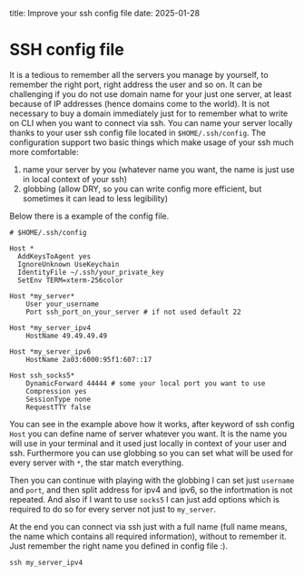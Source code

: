 title: Improve your ssh config file
date: 2025-01-28

# SSH config file

It is a tedious to remember all the servers you manage by yourself, to remember the right port,
right address the user and so on. It can be challenging if you do not use domain name
for your just one server, at least because of IP addresses (hence domains come to the world).
It is not necessary to buy a domain immediately just for to remember what to write on CLI when
you want to connect via ssh. You can name your server locally thanks to your user ssh config file
located in `$HOME/.ssh/config`. The configuration support two basic things which make usage of your ssh
much more comfortable:

1. name your server by you (whatever name you want, the name is just use in local context of your ssh)
2. globbing (allow DRY, so you can write config more efficient, but sometimes it can lead to less legibility)

Below there is a example of the config file.

```terminal
# $HOME/.ssh/config

Host *
  AddKeysToAgent yes
  IgnoreUnknown UseKeychain
  IdentityFile ~/.ssh/your_private_key
  SetEnv TERM=xterm-256color

Host *my_server*
    User your_username
    Port ssh_port_on_your_server # if not used default 22

Host *my_server_ipv4
    HostName 49.49.49.49

Host *my_server_ipv6
    HostName 2a03:6000:95f1:607::17

Host ssh_socks5*
    DynamicForward 44444 # some your local port you want to use
    Compression yes
    SessionType none
    RequestTTY false

```

You can see in the example above how it works, after keyword of ssh config `Host` you can define name of server whatever you want. It is the name you will use in your terminal and it used just locally in context of your user and ssh. Furthermore you can use globbing so you can set what will be used for every server with `*`, the star match everything.

Then you can continue with playing with the globbing I can set just `username` and `port`, and then split address for ipv4 and ipv6, so the infortmation is not repeated. And also if I want to use `socks5` I can just add options which is required to do so for every server not just to `my_server`.

At the end you can connect via ssh just with a full name (full name means, the name which contains all required information), without to remember it. Just remember the right name you defined in config file :).

```terminal
ssh my_server_ipv4
```
